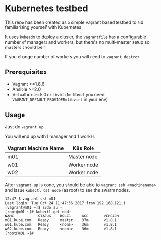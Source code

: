 # Kubernetes testbed

This repo has been created as a simple vagrant based testbed to aid familiarizing yourself with Kubernetes

It uses `kubeadm` to deploy a cluster, the `Vagrantfile` has a configurable number of managers and workers, but there's no multi-master setup so masters should be 1.

If you change number of workers you will need to `vagrant destroy`


## Prerequisites

- Vagrant >=1.8.6
- Ansible >=2.0
- Virtualbox >=5.0 or libvirt (for libvirt you need `VAGRANT_DEFAULT_PROVIDER=libvirt` in your env)

## Usage

Just do `vagrant up`

You will end up with 1 manager and 1 worker:

| Vagrant Machine Name | K8s Role |
| ----- | ---- |
| m01 | Master node |
| w01 | Worker node |
| w02 | Worker node |


After `vagrant up` is done, you should be able to `vagrant ssh <machinename>` and issue `kubectl get node` (as root) to see the swarm nodes.

```
12:47 $ vagrant ssh m01
Last login: Tue Oct 24 11:47:36 2017 from 192.168.121.1
[vagrant@m01 ~]$ sudo su -
[root@m01 ~]# kubectl get node
NAME           STATUS    ROLES     AGE       VERSION
m01.kube.com   Ready     master    37m       v1.8.1
w01.kube.com   Ready     <none>    36m       v1.8.1
w02.kube.com   Ready     <none>    36m       v1.8.1
[root@m01 ~]# 
```



